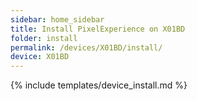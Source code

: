 ```yaml
---
sidebar: home_sidebar
title: Install PixelExperience on X01BD
folder: install
permalink: /devices/X01BD/install/
device: X01BD
---
```

{% include templates/device_install.md %}

